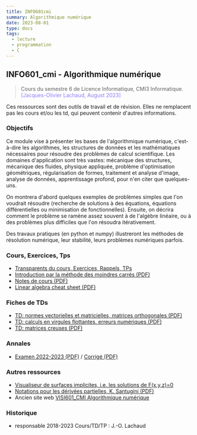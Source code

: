 ```yaml
---
title: INFO601cmi
summary: Algorithmique numérique
date: 2023-08-01
type: docs
tags:
  - lecture
  - programmation
  - C
---
```


## INFO601_cmi - Algorithmique numérique

> Cours du semestre 6 de Licence Informatique, CMI3 Informatique.
> <a style="color:#907bf7;">[Jacques-Olivier Lachaud, August 2023]</a>

Ces ressources sont des outils de travail et de révision. Elles ne
remplacent pas les cours et/ou les td, qui peuvent contenir d'autres
informations.

### Objectifs

Ce module vise à présenter les bases de l'algorithmique numérique, c'est-à-dire les algorithmes, les structures de données et les mathématiques nécessaires pour résoudre des problèmes de calcul scientifique. Les domaines d'application sont très vastes: mécanique des structures, mécanique des fluides, physique appliquée, problème d'optimisation géométriques, régularisation de formes, traitement et analyse d'image, analyse de données, apprentissage profond, pour n'en citer que quelques-uns.

On montrera d'abord quelques exemples de problèmes simples que l'on
voudrait résoudre (recherche de solutions à des équations, équations
différentielles ou minimisation de fonctionnelles). Ensuite, on
décrira comment le problème se ramène assez souvent à de l'algèbre
linéaire, ou à des problèmes plus difficiles que l'on résoudra
itérativement.

Des travaux pratiques (en python et numpy) illustreront les méthodes
de résolution numérique, leur stabilité, leurs problèmes numériques
parfois.

### Cours, Exercices, Tps

* [Transparents du cours, Exercices, Rappels, TPs](https://codimd.math.cnrs.fr/s/IWTaBkA9m)
* [Introduction par la méthode des moindres carrés (PDF)](Cours/moindres-carres.pdf)
* [Notes de cours (PDF)](Cours/notes-de-cours.pdf)
* [Linear algebra cheat sheet (PDF)](Cours/linalg-cheat-sheet.pdf)

### Fiches de TDs

* [TD: normes vectorielles et matricielles, matrices orthogonales (PDF)](TDs/td-normes.pdf)
* [TD: calculs en virgules flottantes, erreurs numériques (PDF)](TDs/td-errnum.pdf)
* [TD: matrices creuses (PDF)](TDs/td-matrices-creuses.pdf)

### Annales

* [Examen 2022-2023 (PDF)](Annales/examen-2022-2023.pdf) / [Corrigé (PDF)](Annales/examen-2022-2023-sol.pdf)


### Autres ressources

* [Visualiseur de surfaces implicites, i.e. les solutions de F(x,y,z)=0](https://jacquesolivierlachaud.github.io/lectures/info804/Tests/WebGL/shaders-implicit-surface-viewer.html)
* [Notations pour les dérivées partielles, K. Santugini (PDF)](Cours/PolyDeriveesPartielles.pdf)
* Ancien site web [VISI601_CMI Algorithmique numérique](http://os-vps418.infomaniak.ch:1250/mediawiki/index.php/VISI601_CMI_:_Algorithmique_numérique)

### Historique

* responsable 2018-2023 Cours/TD/TP : J.-O. Lachaud

